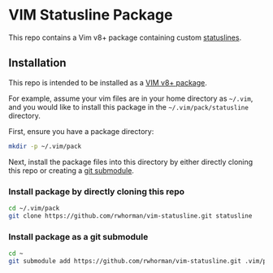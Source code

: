 # VIM Statusline Package

This repo contains a Vim v8+ package containing custom [statuslines](http://vimhelp.appspot.com/options.txt.html#%27statusline%27).

## Installation

This repo is intended to be installed as a [VIM v8+ package](http://vimhelp.appspot.com/repeat.txt.html#packages).

For example, assume your vim files are in your home directory as `~/.vim`, and you would like to install this package in the `~/.vim/pack/statusline` directory.

First, ensure you have a package directory:

```bash
mkdir -p ~/.vim/pack
```

Next, install the package files into this directory by either directly cloning this repo or creating a [git submodule](https://git-scm.com/docs/git-submodule).

### Install package by directly cloning this repo

```bash
cd ~/.vim/pack
git clone https://github.com/rwhorman/vim-statusline.git statusline
```

### Install package as a git submodule

```bash
cd ~
git submodule add https://github.com/rwhorman/vim-statusline.git .vim/pack/statusline
```
